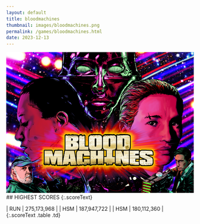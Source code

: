 ```yaml
---
layout: default
title: bloodmachines
thumbnail: images/bloodmachines.png
permalink: /games/bloodmachines.html
date: 2023-12-13
---
```


<img src="../images/bloodmachines.png" class="gameThumbnail img-fluid mx-auto align-middle">
## HIGHEST SCORES
{:.scoreText}

| RUN | 275,173,968 | 
| HSM | 187,947,722 | 
| HSM | 180,112,360 | 
{:.scoreText .table .td}

